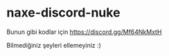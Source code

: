 # naxe-discord-nuke
Bunun gibi kodlar için https://discord.gg/Mf64NkMxtH

Bilmediğiniz şeyleri ellemeyiniz :)
